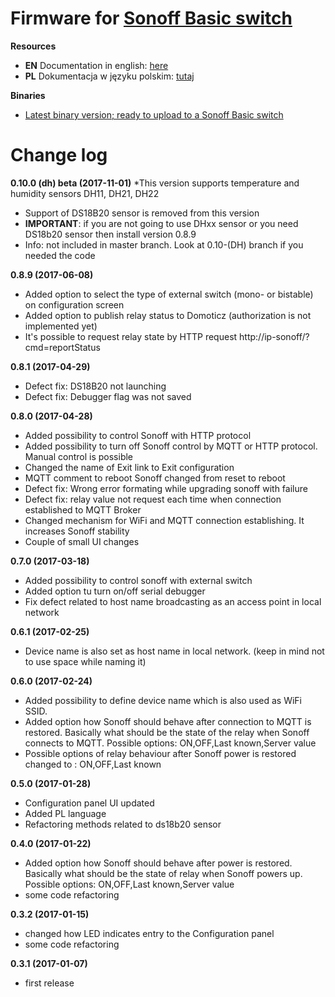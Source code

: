 # Firmware for [Sonoff Basic switch](http://sonoff.itead.cc/en/products/sonoff/sonoff-basic)

**Resources**
* **EN** Documentation in english: [here](http://smart-house.adrian.czabanowski.com/en-sonoff-firmware/)
* **PL** Dokumentacja w języku polskim: [tutaj](http://smart-house.adrian.czabanowski.com/firmware-sonoff/)

**Binaries**
* [Latest binary version; ready to upload to a Sonoff Basic switch](https://github.com/tschaban/SONOFF-Firmwares/tree/master/BASIC/)


# Change log
**0.10.0 (dh) beta (2017-11-01)**
*This version supports temperature and humidity sensors DH11, DH21, DH22
* Support of DS18B20 sensor is removed from this version
* **IMPORTANT**: if you are not going to use DHxx sensor or you need DS18b20 sensor then install version 0.8.9
* Info: not included in master branch. Look at 0.10-(DH) branch if you needed the code

**0.8.9 (2017-06-08)**
* Added option to select the type of external switch (mono- or bistable) on configuration screen
* Added option to publish relay status to Domoticz (authorization is not implemented yet)
* It's possible to request relay state by HTTP request http://ip-sonoff/?cmd=reportStatus

**0.8.1 (2017-04-29)**
* Defect fix: DS18B20 not launching
* Defect fix: Debugger flag was not saved

**0.8.0 (2017-04-28)**
* Added possibility to control Sonoff with HTTP protocol
* Added possibility to turn off Sonoff control by MQTT or HTTP protocol. Manual control is possible
* Changed the name of Exit link to Exit configuration
* MQTT comment to reboot Sonoff changed from reset to reboot
* Defect fix: Wrong error formating while upgrading sonoff with failure
* Defect fix: relay value not request each time when connection established to MQTT Broker
* Changed mechanism for WiFi and MQTT connection establishing. It increases Sonoff stability
* Couple of small UI changes 


**0.7.0 (2017-03-18)**
* Added possibility to control sonoff with external switch
* Added option tu turn on/off serial debugger
* Fix defect related to host name broadcasting as an access point in local network

**0.6.1 (2017-02-25)**
* Device name is also set as host name in local network. (keep in mind not to use space while naming it)

**0.6.0 (2017-02-24)**
* Added possibility to define device name which is also used as WiFi SSID.
* Added option how Sonoff should behave after connection to MQTT is restored. Basically what should be the state of the relay when Sonoff connects to MQTT. Possible options: ON,OFF,Last known,Server value
* Possible options of relay behaviour after Sonoff power is restored changed to : ON,OFF,Last known

**0.5.0 (2017-01-28)**
* Configuration panel UI updated
* Added PL language
* Refactoring methods related to ds18b20 sensor

**0.4.0 (2017-01-22)**
* Added option how Sonoff should behave after power is restored. Basically what should be the state of relay when Sonoff powers up. Possible options: ON,OFF,Last known,Server value
* some code refactoring

**0.3.2 (2017-01-15)**
* changed how LED indicates entry to the Configuration panel
* some code refactoring

**0.3.1 (2017-01-07)**
* first release
